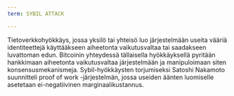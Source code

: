 ```yaml
---
term: SYBIL ATTACK

---
```

Tietoverkkohyökkäys, jossa yksilö tai yhteisö luo järjestelmään useita vääriä identiteettejä käyttääkseen aiheetonta vaikutusvaltaa tai saadakseen luvattoman edun. Bitcoinin yhteydessä tällaisella hyökkäyksellä pyritään hankkimaan aiheetonta vaikutusvaltaa järjestelmään ja manipuloimaan siten konsensusmekanismeja. Sybil-hyökkäysten torjumiseksi Satoshi Nakamoto suunnitteli proof of work -järjestelmän, jossa useiden äänten luomiselle asetetaan ei-negatiivinen marginaalikustannus.
